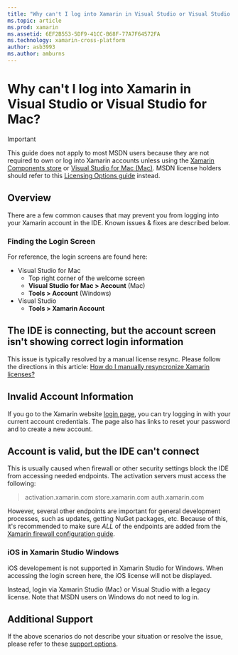 ```yaml
---
title: "Why can't I log into Xamarin in Visual Studio or Visual Studio for Mac?"
ms.topic: article
ms.prod: xamarin
ms.assetid: 6EF2B553-5DF9-41CC-B68F-77A7F64572FA
ms.technology: xamarin-cross-platform
author: asb3993
ms.author: amburns
---
```


# Why can't I log into Xamarin in Visual Studio or Visual Studio for Mac?

> [!IMPORTANT]
> This guide does not apply to most MSDN users because they are not required to own or log into Xamarin accounts unless using the [Xamarin Components store](https://components.xamarin.com/) or [Visual Studio for Mac (Mac)](~/cross-platform/get-started/requirements.md). MSDN license holders should refer to this [Licensing Options guide](~/cross-platform/get-started/requirements.md) instead.



## Overview
There are a few common causes that may prevent you from logging into your Xamarin account in the IDE. Known issues & fixes are described below.

### Finding the Login Screen

For reference, the login screens are found here:

- Visual Studio for Mac
   - Top right corner of the welcome screen
   - **Visual Studio for Mac > Account** (Mac)
   - **Tools > Account** (Windows)
- Visual Studio
   - **Tools > Xamarin Account**

## The IDE is connecting, but the account screen isn't showing correct login information

This issue is typically resolved by a manual license resync.
Please follow the directions in this article: [How do I manually resyncronize Xamarin licenses?](~/cross-platform/troubleshooting/legacy-licenses/resync-licenses.md)

## Invalid Account Information

If you go to the Xamarin website [login page](https://store.xamarin.com/Login?from=%2faccount%2f), you can try logging in with your current account credentials.
The page also has links to reset your password and to create a new account.

## Account is valid, but the IDE can't connect

This is usually caused when firewall or other security settings block the IDE from accessing needed endpoints.
The activation servers must access the following:

> activation.xamarin.com
> store.xamarin.com
> auth.xamarin.com

However, several other endpoints are important for general development processes, such as updates, getting NuGet packages, etc. Because of this, it's recommended to make sure *ALL* of the endpoints are added from the [Xamarin firewall configuration guide](~/cross-platform/get-started/installation/firewall.md).

### iOS in Xamarin Studio Windows
iOS developement is not supported in Xamarin Studio for Windows. When accessing the login screen here, the iOS license will not be displayed.

Instead, login via Xamarin Studio (Mac) or Visual Studio with a legacy license. Note that MSDN users on Windows do not need to log in.

## Additional Support

If the above scenarios do not describe your situation or resolve the issue, please refer to these [support options](https://www.xamarin.com/support).
